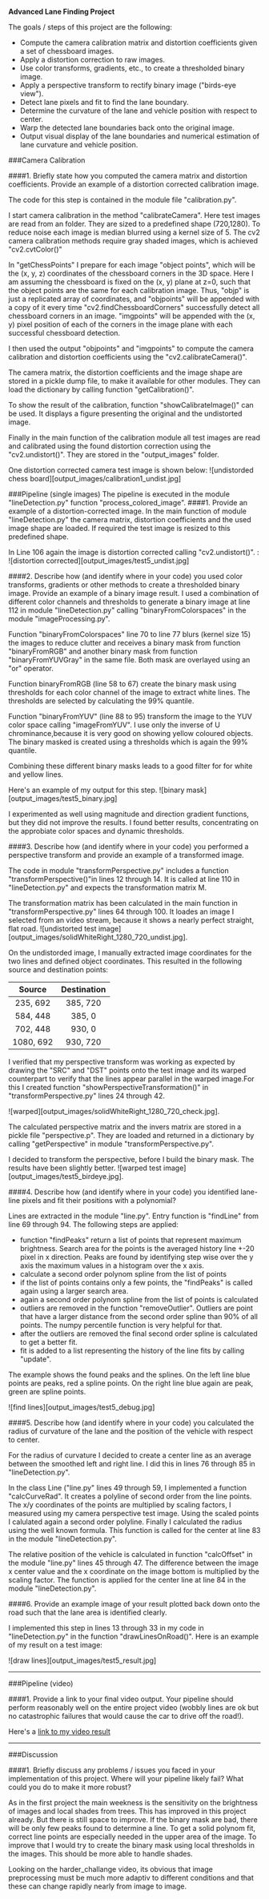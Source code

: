 **Advanced Lane Finding Project**

The goals / steps of this project are the following:

* Compute the camera calibration matrix and distortion coefficients given a set of chessboard images.
* Apply a distortion correction to raw images.
* Use color transforms, gradients, etc., to create a thresholded binary image.
* Apply a perspective transform to rectify binary image ("birds-eye view").
* Detect lane pixels and fit to find the lane boundary.
* Determine the curvature of the lane and vehicle position with respect to center.
* Warp the detected lane boundaries back onto the original image.
* Output visual display of the lane boundaries and numerical estimation of lane curvature and vehicle position.

[//]: # (Image References)

[image1]: ./output_images/calibration1_undist.jpg "Undistorted"
[image2]: ./output_images/test5_birdeye.jpg "Road Transformed"
[image3]: ./output_images/test5_binary.jpg "Binary Example"
[image4]: ./output_images/test5_warped.jpg "Warp Example"
[image5]: ./output_images/test5_debug.jpg "Fit Visual"
[image6]: ./output_images/test5_result.jpg "Output"
[video1]: ./project_result.mp4 "Video"

###Camera Calibration

####1. Briefly state how you computed the camera matrix and distortion coefficients. Provide an example of a distortion corrected calibration image.

The code for this step is contained in the module file "calibration.py". 

I start camera calibration in the method "calibrateCamera". Here test images are read from an folder. They are sized to a predefined shape (720,1280). To reduce noise each image is median blurred using a kernel size of 5.
The cv2 camera calibration methods require gray shaded images, which is achieved "cv2.cvtColor()"

In "getChessPoints" I prepare for each image "object points", which will be the (x, y, z) coordinates of the chessboard corners in the 3D space. Here I am assuming the chessboard is fixed on the (x, y) plane at z=0, such that the object points are the same for each calibration image.  Thus, "objp" is just a replicated array of coordinates, and "objpoints" will be appended with a copy of it every time "cv2.findChessboardCorners" successfully detect all chessboard corners in an image.  "imgpoints" will be appended with the (x, y) pixel position of each of the corners in the image plane with each successful chessboard detection.

I then used the output "objpoints" and "imgpoints" to compute the camera calibration and distortion coefficients using the "cv2.calibrateCamera()". 

The camera matrix, the distortion coefficients and the image shape are stored in a pickle dump file, to make it available for other modules. They can load the dictionary by calling function "getCalibration()".

To show the result of the calibration, function "showCalibrateImage()" can be used. It displays a figure presenting the original and the undistorted image.

Finally in the main function of the calibration module all test images are read and calibrated using the found distortion correction using the "cv2.undistort()". They are stored in the "output_images" folder.

One distortion corrected camera test image is shown below:
![undistorded chess board][output_images/calibration1_undist.jpg]

###Pipeline (single images)
The pipeline is executed in the module "lineDetection.py" function "process_colored_image".
####1. Provide an example of a distortion-corrected image.
In the main function of module "lineDetection.py" the camera matrix, distortion coefficients and the used image shape are loaded. If required the test image is resized to this predefined shape.

In Line 106 again the image is distortion corrected calling  "cv2.undistort()".
:
![distortion corrected][output_images/test5_undist.jpg]

####2. Describe how (and identify where in your code) you used color transforms, gradients or other methods to create a thresholded binary image.  Provide an example of a binary image result.
I used a combination of different color channels and thresholds to generate a binary image at line 112 in module "lineDetection.py" calling "binaryFromColorspaces" in the module "imageProcessing.py". 

Function "binaryFromColorspaces" line 70 to line 77 blurs (kernel size 15) the images to reduce clutter and receives a binary mask from function "binaryFromRGB" and another binary mask from function "binaryFromYUVGray" in the same file. Both mask are overlayed using an "or" operator.

Function binaryFromRGB (line 58 to 67) create the binary mask using thresholds for each color channel of the image to extract white lines. The thresholds are selected by calculating the 99% quantile.

Function "binaryFromYUV" (line 88 to 95) transform the image to the YUV color space calling "imageFromYUV". I use only the inverse of U chrominance,because it is very good on showing yellow coloured objects. The binary masked is created using a thresholds which is again the 99% quantile.

Combining these different binary masks leads to a good filter for for white and yellow lines.

Here's an example of my output for this step.
![binary mask][output_images/test5_binary.jpg]

I experimented as well using magnitude and direction gradient functions, but they did not improve the results. I found better results, concentrating on the approbiate color spaces and dynamic thresholds.

####3. Describe how (and identify where in your code) you performed a perspective transform and provide an example of a transformed image.

The code in module "transformPerspective.py" includes a function "transformPerspective()"in lines 12 through 14. It is called at line 110 in "lineDetection.py" and expects the transformation matrix M.

The transformation matrix has been calculated in the main function in "transformPerspective.py" lines 64 through 100.
It loades an image I selected from an video stream, because it shows a nearly perfect straight, flat road.
![undistorted test image][output_images/solidWhiteRight_1280_720_undist.jpg].

On the undistorded image, I manually extracted image coordinates for the two lines and defined object coordinates.
This resulted in the following source and destination points:

| Source        | Destination   | 
|:-------------:|:-------------:| 
| 235, 692      | 385, 720      | 
| 584, 448      | 385, 0        |
| 702, 448      | 930, 0        |
| 1080, 692     | 930, 720      |

I verified that my perspective transform was working as expected by drawing the "SRC" and "DST" points onto the test image and its warped counterpart to verify that the lines appear parallel in the warped image.For this I created function "showPerspectiveTransformation()" in "transformPerspective.py" lines 24 through 42.

![warped][output_images/solidWhiteRight_1280_720_check.jpg].

The calculated perspective matrix and the invers matrix are stored in a pickle file "perspective.p".
They are loaded and returned in a dictionary by calling "getPerspective" in module "transformPerspective.py".

I decided to transform the perspective, before I build the binary mask. The results have been slightly better.
![warped test image][output_images/test5_birdeye.jpg].

####4. Describe how (and identify where in your code) you identified lane-line pixels and fit their positions with a polynomial?

Lines are extracted in the module "line.py". Entry function is "findLine" from line 69 through 94.
The following steps are applied:
- function "findPeaks" return a list of points that represent maximum brightness. Search area for the points is the averaged history line +-20 pixel in x direction. Peaks are found by identifying step wise over the y axis the maximum values in a histogram over the x axis. 
- calculate a second order polynom spline from the list of points
- if the list of points contains only a few points, the "findPeaks" is called again using a larger search area.
- again a second order polynom spline from the list of points is calculated
- outliers are removed in the function "removeOutlier". Outliers are point that have a larger distance from the second order spline than 90% of all points. The numpy percentile function is very helpful for that.
- after the outliers are removed the final second order spline is calculated to get a better fit.
- fit is added to a list representing the history of the line fits by calling "update".

The example shows the found peaks and the splines. On the left line blue points are peaks, red a spline points.
On the right line blue again are peak, green are spline points.

![find lines][output_images/test5_debug.jpg]

####5. Describe how (and identify where in your code) you calculated the radius of curvature of the lane and the position of the vehicle with respect to center.

For the radius of curvature I decided to create a center line as an average between the smoothed left and right line.
I did this in lines 76 through 85 in "lineDetection.py". 

In the class Line ("line.py" lines 49 through 59, I implemented a function "calcCurveRad".
It creates a polyline of second order from the line points. The x/y coordinates of the points are multiplied by scaling factors, I measured using my camera perspective test image. Using the scaled points I calulated again a
second order polyline. Finally I calculated the radius using the well known formula. This function is called for the center at line 83 in the module "lineDetection.py".

The relative position of the vehicle is calculated in function "calcOffset" in the module "line.py" lines 45 through 47. The difference between the image x center value and the x coordinate on the image bottom is multiplied by the scaling factor. The function is applied for the center line at line 84 in the module "lineDetection.py".

####6. Provide an example image of your result plotted back down onto the road such that the lane area is identified clearly.

I implemented this step in lines 13 through 33 in my code in "lineDetection.py" in the function "drawLinesOnRoad()".  Here is an example of my result on a test image:

![draw lines][output_images/test5_result.jpg]

---

###Pipeline (video)

####1. Provide a link to your final video output.  Your pipeline should perform reasonably well on the entire project video (wobbly lines are ok but no catastrophic failures that would cause the car to drive off the road!).

Here's a [link to my video result](./project_result.mp4)

---

###Discussion

####1. Briefly discuss any problems / issues you faced in your implementation of this project.  Where will your pipeline likely fail?  What could you do to make it more robust?

As in the first project the main weekness is the sensitivity on the brightness of images and local shades from trees. This has improved in this project already. But there is still space to improve. 
If the binary mask are bad, there will be only few peaks found to determine a line. To get a solid polynom fit, correct line points are especially  needed in the upper area of the image. To improve that I would try to create the binary mask using local thresholds in the images. This should be more able to handle shades.

Looking on the harder_challange video, its obvious that image preprocessing must be much more adaptiv to different conditions and that these can change rapidly nearly from image to image.


